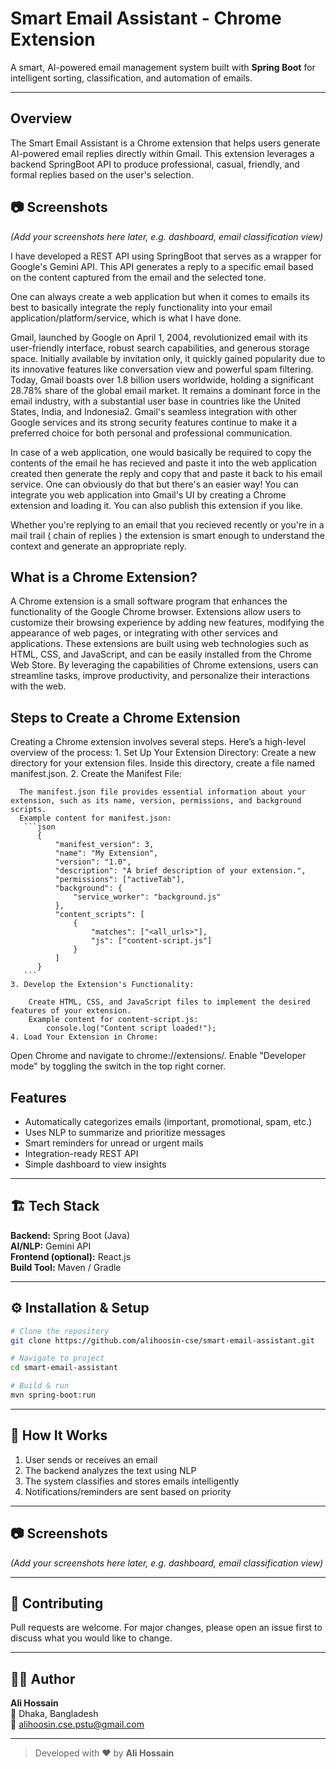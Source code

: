 # Smart Email Assistant - Chrome Extension

A smart, AI-powered email management system built with **Spring Boot** for intelligent sorting, classification, and automation of emails.  

---
## Overview
The Smart Email Assistant is a Chrome extension that helps users generate AI-powered email replies directly within Gmail. This extension leverages a backend SpringBoot API to produce professional, casual, friendly, and formal replies based on the user's selection.

## 📷 Screenshots
*(Add your screenshots here later, e.g. dashboard, email classification view)* 

I have developed a REST API using SpringBoot that serves as a wrapper for Google's Gemini API. This API generates a reply to a specific email based on the content captured from the email and the selected tone.

One can always create a web application but when it comes to emails its best to basically integrate the reply functionality into your email application/platform/service, which is what I have done.


Gmail, launched by Google on April 1, 2004, revolutionized email with its user-friendly interface, robust search capabilities, and generous storage space. Initially available by invitation only, it quickly gained popularity due to its innovative features like conversation view and powerful spam filtering. Today, Gmail boasts over 1.8 billion users worldwide, holding a significant 28.78% share of the global email market. It remains a dominant force in the email industry, with a substantial user base in countries like the United States, India, and Indonesia2. Gmail's seamless integration with other Google services and its strong security features continue to make it a preferred choice for both personal and professional communication.

In case of a web application, one would basically be required to copy the contents of the email he has recieved and paste it into the web application created then generate the reply and copy that and paste it back to his email service. One can obviously do that but there's an easier way! You can integrate you web application into Gmail's UI by creating a Chrome extension and loading it. You can also publish this extension if you like.



Whether you're replying to an email that you recieved recently or you're in a mail trail ( chain of replies ) the extension is smart enough to understand the context and generate an appropriate reply.


## What is a Chrome Extension?
A Chrome extension is a small software program that enhances the functionality of the Google Chrome browser. Extensions allow users to customize their browsing experience by adding new features, modifying the appearance of web pages, or integrating with other services and applications. These extensions are built using web technologies such as HTML, CSS, and JavaScript, and can be easily installed from the Chrome Web Store. By leveraging the capabilities of Chrome extensions, users can streamline tasks, improve productivity, and personalize their interactions with the web.


## Steps to Create a Chrome Extension
Creating a Chrome extension involves several steps. Here’s a high-level overview of the process:
    1. Set Up Your Extension Directory:
        Create a new directory for your extension files.
        Inside this directory, create a file named manifest.json.
    2. Create the Manifest File:
  
      The manifest.json file provides essential information about your extension, such as its name, version, permissions, and background scripts.
      Example content for manifest.json:
       ```json
          {
              "manifest_version": 3,
              "name": "My Extension",
              "version": "1.0",
              "description": "A brief description of your extension.",
              "permissions": ["activeTab"],
              "background": {
                  "service_worker": "background.js"
              },
              "content_scripts": [
                  {
                      "matches": ["<all_urls>"],
                      "js": ["content-script.js"]
                  }
              ]
          }
       ```
    3. Develop the Extension's Functionality:

        Create HTML, CSS, and JavaScript files to implement the desired features of your extension.
        Example content for content-script.js:
            console.log("Content script loaded!");
    4. Load Your Extension in Chrome:

Open Chrome and navigate to chrome://extensions/.
Enable "Developer mode" by toggling the switch in the top right corner.

## Features
- Automatically categorizes emails (important, promotional, spam, etc.)
- Uses NLP to summarize and prioritize messages
- Smart reminders for unread or urgent mails
- Integration-ready REST API
- Simple dashboard to view insights

---

## 🏗️ Tech Stack
**Backend:** Spring Boot (Java)  
**AI/NLP:** Gemini API  
**Frontend (optional):** React.js  
**Build Tool:** Maven / Gradle  

---

## ⚙️ Installation & Setup

```bash
# Clone the repository
git clone https://github.com/alihoosin-cse/smart-email-assistant.git

# Navigate to project
cd smart-email-assistant

# Build & run
mvn spring-boot:run
```

---

## 🧠 How It Works
1. User sends or receives an email  
2. The backend analyzes the text using NLP  
3. The system classifies and stores emails intelligently  
4. Notifications/reminders are sent based on priority  

---

## 📷 Screenshots
*(Add your screenshots here later, e.g. dashboard, email classification view)*  

---

## 🤝 Contributing
Pull requests are welcome. For major changes, please open an issue first to discuss what you would like to change.  

---

## 🧑‍💻 Author
**Ali Hossain**  
📍 Dhaka, Bangladesh  
📧 alihoosin.cse.pstu@gmail.com  

---

> Developed with ❤️ by **Ali Hossain**
